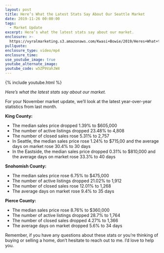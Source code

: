 ```yaml
---
layout: post
title: Here’s What the Latest Stats Say About Our Seattle Market
date: 2019-11-26 00:00:00
tags:
  - Market Update
excerpt: Here’s what the latest stats say about our market.
enclosure: >-
  https://vyralmarketing.s3.amazonaws.com/Kwasi+Bowie/2019/Heres+What+the+Latest+Stats+Say+About+Our+Seattle+Market.mp4
pullquote:
enclosure_type: video/mp4
enclosure_time:
use_youtube_image: true
youtube_alternate_image:
youtube_code: w5ZP9VahJW4
---
```


{% include youtube.html %}

*Here’s what the latest stats say about our market.*

For your November market update, we’ll look at the latest year-over-year statistics from last month.

**King County:**

* The median sales price dropped 1.39% to $605,000
* The number of active listings dropped 23.48% to 4,808
* The number of closed sales rose 5.31% to 2,757
* In Seattle, the median sales price rose 1.24% to $715,00 and the average days on market rose 30.4% to 30 days
* In the Eastside, the median sales price dropped 0.31% to $810,000 and the average days on market rose 33.3% to 40 days

**Snohomish County:**

* The median sales price rose 6.75% to $475,000
* The number of active listings dropped 21.02% to 1,912
* The number of closed sales rose 12.01% to 1,268
* The average days on market rose 9.4% to 35 days

**Pierce County:**

* The median sales price rose 8.76% to $360,000
* The number of active listings dropped 28.7% to 1,764
* The number of closed sales dropped 4.27% to 1,366
* The average days on market dropped 5.6% to 34 days

Remember, if you have any questions about these stats or you’re thinking of buying or selling a home, don’t hesitate to reach out to me. I’d love to help you.